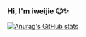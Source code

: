 ### Hi, I'm iweijie  😉✨

[![Anurag's GitHub stats](https://github-readme-stats.vercel.app/api?username=iweijie&show_icons=true&theme=radical)](https://github.com/anuraghazra/github-readme-stats)
<!--
**iweijie/iweijie** is a ✨ _special_ ✨ repository because its `README.md` (this file) appears on your GitHub profile.

Here are some ideas to get you started:

- 🔭 I’m currently working on ...
- 🌱 I’m currently learning ...
- 👯 I’m looking to collaborate on ...
- 🤔 I’m looking for help with ...
- 💬 Ask me about ...
- 📫 How to reach me: ...
- 😄 Pronouns: ...
- ⚡ Fun fact: ...
-->
